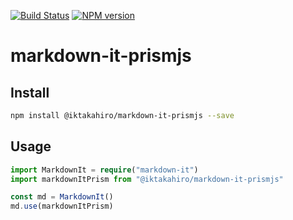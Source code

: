 [![Build Status](https://travis-ci.org/iktakahiro/markdown-it-prismjs.svg?branch=master)](https://travis-ci.org/iktakahiro/markdown-it-prismjs)
[![NPM version](https://img.shields.io/npm/v/@iktakahiro/markdown-it-prismjs.svg?style=flat)](https://www.npmjs.org/package/markdown-it-br)

# markdown-it-prismjs

## Install

```bash
npm install @iktakahiro/markdown-it-prismjs --save
```

## Usage
```typescript
import MarkdownIt = require("markdown-it")
import markdownItPrism from "@iktakahiro/markdown-it-prismjs"

const md = MarkdownIt()
md.use(markdownItPrism)
```
